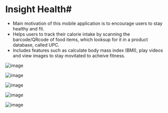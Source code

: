 # Insight Health#

* Main motivation of this mobile application is to encourage users to stay healthy and fit. 
* Helps users to track their calorie intake by scanning the barcode/QRcode of food items, which looksup for it in a product database, called UPC.
* Includes features such as calculate body mass index (BMI), play videos and view images to stay movitated to acheive fitness. 

![image](https://cloud.githubusercontent.com/assets/14239507/17839607/14a77bb8-67a2-11e6-898f-69a3e5228493.png)

![image](https://cloud.githubusercontent.com/assets/14239507/17839644/e07a9ed2-67a2-11e6-8525-c93c613aaf81.png)

![image](https://cloud.githubusercontent.com/assets/14239507/17839617/466269c4-67a2-11e6-9f06-ca06a195f03c.png)

![image](https://cloud.githubusercontent.com/assets/14239507/17839626/6b7167b0-67a2-11e6-96b9-d8cd9e84632e.png)

![image](https://cloud.githubusercontent.com/assets/14239507/17839622/5d6596dc-67a2-11e6-8d68-fee8122c3ebf.png)

